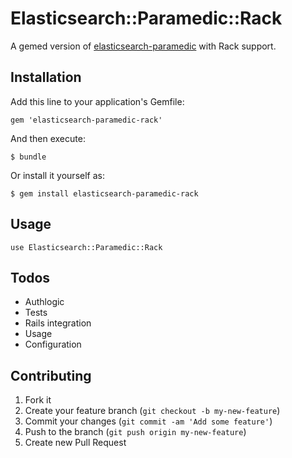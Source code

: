 # Elasticsearch::Paramedic::Rack

A gemed version of [elasticsearch-paramedic](https://github.com/karmi/elasticsearch-paramedic) with Rack support.

## Installation

Add this line to your application's Gemfile:

    gem 'elasticsearch-paramedic-rack'

And then execute:

    $ bundle

Or install it yourself as:

    $ gem install elasticsearch-paramedic-rack

## Usage

    use Elasticsearch::Paramedic::Rack

## Todos

* Authlogic
* Tests
* Rails integration
* Usage
* Configuration

## Contributing

1. Fork it
2. Create your feature branch (`git checkout -b my-new-feature`)
3. Commit your changes (`git commit -am 'Add some feature'`)
4. Push to the branch (`git push origin my-new-feature`)
5. Create new Pull Request
